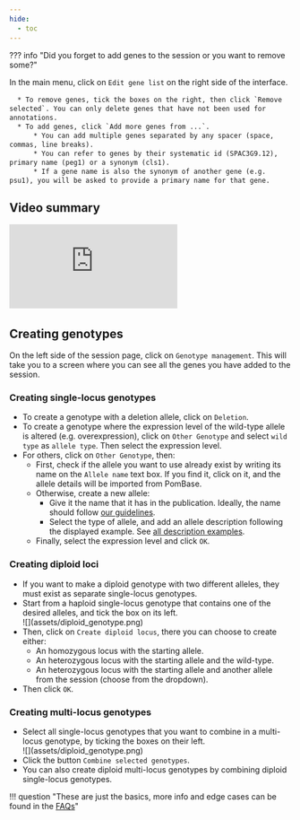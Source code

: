 ```yaml
---
hide:
  - toc
---
```


??? info "Did you forget to add genes to the session or you want to remove some?"
    <div id="adding-genes-info"></div>
    In the main menu, click on `Edit gene list` on the right side of the interface.

      * To remove genes, tick the boxes on the right, then click `Remove selected`. You can only delete genes that have not been used for annotations.
      * To add genes, click `Add more genes from ...`.
          * You can add multiple genes separated by any spacer (space, commas, line breaks).
          * You can refer to genes by their systematic id (SPAC3G9.12), primary name (peg1) or a synonym (cls1).
          * If a gene name is also the synonym of another gene (e.g. psu1), you will be asked to provide a primary name for that gene.

## Video summary

<div class="video-sizer">
    <div class="video-wrapper">
    <iframe src="https://www.youtube.com/embed/KY7ev8IEG00" frameborder="0" allowfullscreen></iframe>
    </div>
</div>

## Creating genotypes

On the left side of the session page, click on `Genotype management`. This will take you to a screen where you can see all the genes you have added to the session.

### Creating single-locus genotypes

* To create a genotype with a deletion allele, click on `Deletion`.
* To create a genotype where the expression level of the wild-type allele is altered (e.g. overexpression), click on `Other Genotype` and select `wild type` as `allele type`. Then select the expression level.
* For others, click on `Other Genotype`, then:
    * First, check if the allele you want to use already exist by writing its name on the `Allele name` text box. If you find it, click on it, and the allele details will be imported from PomBase.
    * Otherwise, create a new allele:
        * Give it the name that it has in the publication. Ideally, the name should follow [our guidelines](./describing_alleles.md#allele-naming-rules).
        * Select the type of allele, and add an allele description following the displayed example. See [all description examples](./describing_alleles.md#allele-description-rules).
    * Finally, select the expression level and click `OK`.

### Creating diploid loci

* If you want to make a diploid genotype with two different alleles, they must exist as separate single-locus genotypes.
* Start from a haploid single-locus genotype that contains one of the desired alleles, and tick the box on its left.
    <div markdown style="max-width: 400px">
      ![](assets/diploid_genotype.png)
    </div>
* Then, click on `Create diploid locus`, there you can choose to create either:
    * An homozygous locus with the starting allele.
    * An heterozygous locus with the starting allele and the wild-type.
    * An heterozygous locus with the starting allele and another allele from the session (choose from the dropdown).
* Then click `OK`.

### Creating multi-locus genotypes

* Select all single-locus genotypes that you want to combine in a multi-locus genotype, by ticking the boxes on their left.
    <div markdown style="max-width: 400px">
      ![](assets/diploid_genotype.png)
    </div>
* Click the button `Combine selected genotypes`.
* You can also create diploid multi-locus genotypes by combining diploid single-locus genotypes.

!!! question "These are just the basics, more info and edge cases can be found in the [FAQs](faqs.md#genotype-management)"
